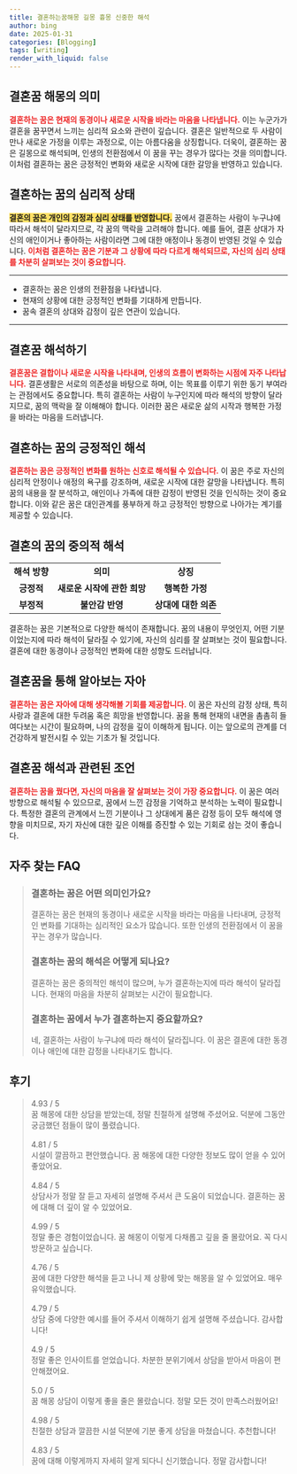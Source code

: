 ```yaml
---
title: 결혼하는꿈해몽 길몽 흉몽 신중한 해석
author: bing
date: 2025-01-31
categories: [Blogging]
tags: [writing]
render_with_liquid: false
---
```



<h2 id='결혼꿈 해몽의 의미'>결혼꿈 해몽의 의미</h2>

<p><b><span style="color: #ee2323;">결혼하는 꿈은 현재의 동경이나 새로운 시작을 바라는 마음을 나타냅니다.</span></b> 이는 누군가가 결혼을 꿈꾸면서 느끼는 심리적 요소와 관련이 깊습니다. 결혼은 일반적으로 두 사람이 만나 새로운 가정을 이루는 과정으로, 이는 아름다움을 상징합니다. 더욱이, 결혼하는 꿈은 길몽으로 해석되며, 인생의 전환점에서 이 꿈을 꾸는 경우가 많다는 것을 의미합니다. 이처럼 결혼하는 꿈은 긍정적인 변화와 새로운 시작에 대한 갈망을 반영하고 있습니다.</p>

<h2 id='결혼하는 꿈의 심리적 상태'>결혼하는 꿈의 심리적 상태</h2>

<p><b><span style="background-color: #ffe066;">결혼의 꿈은 개인의 감정과 심리 상태를 반영합니다.</span></b> 꿈에서 결혼하는 사람이 누구냐에 따라서 해석이 달라지므로, 각 꿈의 맥락을 고려해야 합니다. 예를 들어, 결혼 상대가 자신의 애인이거나 좋아하는 사람이라면 그에 대한 애정이나 동경이 반영된 것일 수 있습니다. <b><span style="color: #ee2323;">이처럼 결혼하는 꿈은 기분과 그 상황에 따라 다르게 해석되므로, 자신의 심리 상태를 차분히 살펴보는 것이 중요합니다.</span></b></p>

<hr />

<ul>
    <li>결혼하는 꿈은 인생의 전환점을 나타냅니다.</li>
    <li>현재의 상황에 대한 긍정적인 변화를 기대하게 만듭니다.</li>
    <li>꿈속 결혼의 상대와 감정이 깊은 연관이 있습니다.</li>
</ul>

<hr />

<h2 id='결혼꿈 해석하기'>결혼꿈 해석하기</h2>

<p><b><span style="color: #ee2323;">결혼꿈은 결합이나 새로운 시작을 나타내며, 인생의 흐름이 변화하는 시점에 자주 나타납니다.</span></b> 결혼생활은 서로의 의존성을 바탕으로 하며, 이는 목표를 이루기 위한 동기 부여라는 관점에서도 중요합니다. 특히 결혼하는 사람이 누구인지에 따라 해석의 방향이 달라지므로, 꿈의 맥락을 잘 이해해야 합니다. 이러한 꿈은 새로운 삶의 시작과 행복한 가정을 바라는 마음을 드러냅니다.</p>

<h2 id='결혼하는 꿈의 긍정적인 해석'>결혼하는 꿈의 긍정적인 해석</h2>

<p><b><span style="color: #ee2323;">결혼하는 꿈은 긍정적인 변화를 원하는 신호로 해석될 수 있습니다.</span></b> 이 꿈은 주로 자신의 심리적 안정이나 애정의 욕구를 강조하며, 새로운 시작에 대한 갈망을 나타냅니다. 특히 꿈의 내용을 잘 분석하고, 애인이나 가족에 대한 감정이 반영된 것을 인식하는 것이 중요합니다. 이와 같은 꿈은 대인관계를 풍부하게 하고 긍정적인 방향으로 나아가는 계기를 제공할 수 있습니다.</p>

<h2 id='결혼의 꿈의 중의적 해석'>결혼의 꿈의 중의적 해석</h2>

<table>
    <tr>
        <td style="text-align: center; height: 17px;"><b>해석 방향</b></td>
        <td style="text-align: center; height: 17px;"><b>의미</b></td>
        <td style="text-align: center; height: 17px;"><b>상징</b></td>
    </tr>
    <tr>
        <td style="text-align: center; height: 17px;"><b>긍정적</b></td>
        <td style="text-align: center; height: 17px;"><b>새로운 시작에 관한 희망</b></td>
        <td style="text-align: center; height: 17px;"><b>행복한 가정</b></td>
    </tr>
    <tr>
        <td style="text-align: center; height: 17px;"><b>부정적</b></td>
        <td style="text-align: center; height: 17px;"><b>불안감 반영</b></td>
        <td style="text-align: center; height: 17px;"><b>상대에 대한 의존</b></td>
    </tr>
</table>

<p>결혼하는 꿈은 기본적으로 다양한 해석이 존재합니다. 꿈의 내용이 무엇인지, 어떤 기분이었는지에 따라 해석이 달라질 수 있기에, 자신의 심리를 잘 살펴보는 것이 필요합니다. 결혼에 대한 동경이나 긍정적인 변화에 대한 성향도 드러납니다.</p>

<h2 id='결혼꿈을 통해 알아보는 자아'>결혼꿈을 통해 알아보는 자아</h2>

<p><b><span style="color: #ee2323;">결혼하는 꿈은 자아에 대해 생각해볼 기회를 제공합니다.</span></b> 이 꿈은 자신의 감정 상태, 특히 사랑과 결혼에 대한 두려움 혹은 희망을 반영합니다. 꿈을 통해 현재의 내면을 촘촘히 들여다보는 시간이 필요하며, 나의 감정을 깊이 이해하게 됩니다. 이는 앞으로의 관계를 더 건강하게 발전시킬 수 있는 기초가 될 것입니다.</p>

<h2 id='결혼꿈 해석과 관련된 조언'>결혼꿈 해석과 관련된 조언</h2>

<p><b><span style="color: #ee2323;">결혼하는 꿈을 꿨다면, 자신의 마음을 잘 살펴보는 것이 가장 중요합니다.</span></b> 이 꿈은 여러 방향으로 해석될 수 있으므로, 꿈에서 느낀 감정을 기억하고 분석하는 노력이 필요합니다. 특정한 결혼의 관계에서 느낀 기분이나 그 상대에게 품은 감정 등이 모두 해석에 영향을 미치므로, 자기 자신에 대한 깊은 이해를 증진할 수 있는 기회로 삼는 것이 좋습니다.</p>


<h2 id='자주_찾는_FAQ'>자주 찾는 FAQ</h2>
<div itemscope="" itemtype="https://schema.org/FAQPage"> 
<blockquote> 
<div itemscope="" itemprop="mainEntity" itemtype="https://schema.org/Question"> 
<h3 itemprop="name">결혼하는 꿈은 어떤 의미인가요?</h3> 
<div itemscope="" itemprop="acceptedAnswer" itemtype="https://schema.org/Answer"> 
<span itemprop="text"> 
<p>결혼하는 꿈은 현재의 동경이나 새로운 시작을 바라는 마음을 나타내며, 긍정적인 변화를 기대하는 심리적인 요소가 많습니다. 또한 인생의 전환점에서 이 꿈을 꾸는 경우가 많습니다.</p> 
</span> 
</div> 
</div> 

<div itemscope="" itemprop="mainEntity" itemtype="https://schema.org/Question"> 
<h3 itemprop="name">결혼하는 꿈의 해석은 어떻게 되나요?</h3> 
<div itemscope="" itemprop="acceptedAnswer" itemtype="https://schema.org/Answer"> 
<span itemprop="text"> 
<p>결혼하는 꿈은 중의적인 해석이 많으며, 누가 결혼하는지에 따라 해석이 달라집니다. 현재의 마음을 차분히 살펴보는 시간이 필요합니다.</p> 
</span> 
</div> 
</div> 

<div itemscope="" itemprop="mainEntity" itemtype="https://schema.org/Question"> 
<h3 itemprop="name">결혼하는 꿈에서 누가 결혼하는지 중요할까요?</h3> 
<div itemscope="" itemprop="acceptedAnswer" itemtype="https://schema.org/Answer"> 
<span itemprop="text"> 
<p>네, 결혼하는 사람이 누구냐에 따라 해석이 달라집니다. 이 꿈은 결혼에 대한 동경이나 애인에 대한 감정을 나타내기도 합니다.</p> 
</span> 
</div> 
</div> 
</blockquote> 
</div>
<h2 id='후기'>후기</h2>
<div itemscope itemtype="https://schema.org/Product">
  <blockquote>
  <div itemprop="review" itemscope itemtype="https://schema.org/Review">
      <div itemprop="reviewRating" itemscope itemtype="https://schema.org/Rating"> <span itemprop="ratingValue">4.93</span> / <span itemprop="bestRating">5</span> </div>
      <span itemprop="reviewBody">꿈 해몽에 대한 상담을 받았는데, 정말 친절하게 설명해 주셨어요. 덕분에 그동안 궁금했던 점들이 많이 풀렸습니다.</span>
  </div>
  <br>
  <div itemprop="review" itemscope itemtype="https://schema.org/Review">
      <div itemprop="reviewRating" itemscope itemtype="https://schema.org/Rating"> <span itemprop="ratingValue">4.81</span> / <span itemprop="bestRating">5</span> </div>
      <span itemprop="reviewBody">시설이 깔끔하고 편안했습니다. 꿈 해몽에 대한 다양한 정보도 많이 얻을 수 있어 좋았어요.</span>
  </div>
  <br>
  <div itemprop="review" itemscope itemtype="https://schema.org/Review">
      <div itemprop="reviewRating" itemscope itemtype="https://schema.org/Rating"> <span itemprop="ratingValue">4.84</span> / <span itemprop="bestRating">5</span> </div>
      <span itemprop="reviewBody">상담사가 정말 잘 듣고 자세히 설명해 주셔서 큰 도움이 되었습니다. 결혼하는 꿈에 대해 더 깊이 알 수 있었어요.</span>
  </div>
  <br>
  <div itemprop="review" itemscope itemtype="https://schema.org/Review">
      <div itemprop="reviewRating" itemscope itemtype="https://schema.org/Rating"> <span itemprop="ratingValue">4.99</span> / <span itemprop="bestRating">5</span> </div>
      <span itemprop="reviewBody">정말 좋은 경험이었습니다. 꿈 해몽이 이렇게 다채롭고 깊을 줄 몰랐어요. 꼭 다시 방문하고 싶습니다.</span>
  </div>
  <br>
  <div itemprop="review" itemscope itemtype="https://schema.org/Review">
      <div itemprop="reviewRating" itemscope itemtype="https://schema.org/Rating"> <span itemprop="ratingValue">4.76</span> / <span itemprop="bestRating">5</span> </div>
      <span itemprop="reviewBody">꿈에 대한 다양한 해석을 듣고 나니 제 상황에 맞는 해몽을 알 수 있었어요. 매우 유익했습니다.</span>
  </div>
  <br>
  <div itemprop="review" itemscope itemtype="https://schema.org/Review">
      <div itemprop="reviewRating" itemscope itemtype="https://schema.org/Rating"> <span itemprop="ratingValue">4.79</span> / <span itemprop="bestRating">5</span> </div>
      <span itemprop="reviewBody">상담 중에 다양한 예시를 들어 주셔서 이해하기 쉽게 설명해 주셨습니다. 감사합니다!</span>
  </div>
  <br>
  <div itemprop="review" itemscope itemtype="https://schema.org/Review">
      <div itemprop="reviewRating" itemscope itemtype="https://schema.org/Rating"> <span itemprop="ratingValue">4.9</span> / <span itemprop="bestRating">5</span> </div>
      <span itemprop="reviewBody">정말 좋은 인사이트를 얻었습니다. 차분한 분위기에서 상담을 받아서 마음이 편안해졌어요.</span>
  </div>
  <br>
  <div itemprop="review" itemscope itemtype="https://schema.org/Review">
      <div itemprop="reviewRating" itemscope itemtype="https://schema.org/Rating"> <span itemprop="ratingValue">5.0</span> / <span itemprop="bestRating">5</span> </div>
      <span itemprop="reviewBody">꿈 해몽 상담이 이렇게 좋을 줄은 몰랐습니다. 정말 모든 것이 만족스러웠어요!</span>
  </div>
  <br>
  <div itemprop="review" itemscope itemtype="https://schema.org/Review">
      <div itemprop="reviewRating" itemscope itemtype="https://schema.org/Rating"> <span itemprop="ratingValue">4.98</span> / <span itemprop="bestRating">5</span> </div>
      <span itemprop="reviewBody">친절한 상담과 깔끔한 시설 덕분에 기분 좋게 상담을 마쳤습니다. 추천합니다!</span>
  </div>
  <br>
  <div itemprop="review" itemscope itemtype="https://schema.org/Review">
      <div itemprop="reviewRating" itemscope itemtype="https://schema.org/Rating"> <span itemprop="ratingValue">4.83</span> / <span itemprop="bestRating">5</span> </div>
      <span itemprop="reviewBody">꿈에 대해 이렇게까지 자세히 알게 되다니 신기했습니다. 정말 감사합니다!</span>
  </div>
  </blockquote>
</div>
